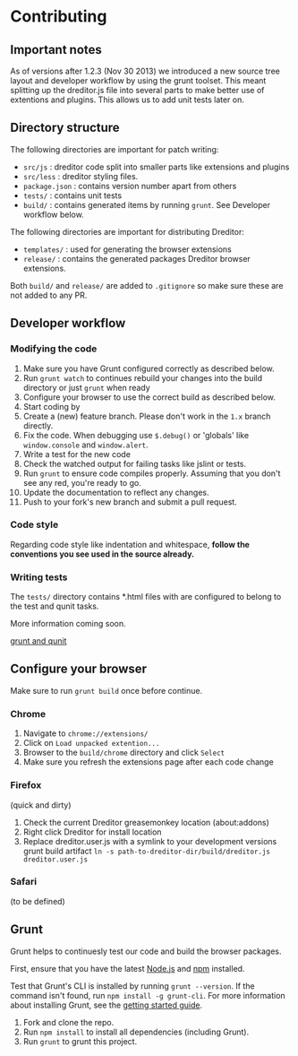 # Contributing

## Important notes

As of versions after 1.2.3 (Nov 30 2013) we introduced a new source tree layout and developer workflow by using the grunt toolset. This meant splitting up the dreditor.js file into several parts to make better use of extentions and plugins. This allows us to add unit tests later on.

## Directory structure

The following directories are important for patch writing:

- `src/js` : dreditor code split into smaller parts like extensions and plugins
- `src/less` : dreditor styling files.
- `package.json` : contains version number apart from others
- `tests/` : contains unit tests
- `build/` : contains generated items by running `grunt`. See Developer workflow below.

The following directories are important for distributing Dreditor:

- `templates/` : used for generating the browser extensions
- `release/` : contains the generated packages Dreditor browser extensions.

Both `build/` and `release/` are added to `.gitignore` so make sure these are not added to any PR.

## Developer workflow

### Modifying the code

1. Make sure you have Grunt configured correctly as described below.
1. Run `grunt watch` to continues rebuild your changes into the build directory or just `grunt` when ready
1. Configure your browser to use the correct build as described below.
1. Start coding by
  1. Create a (new) feature branch. Please don't work in the `1.x` branch directly.
  1. Fix the code. When debugging use `$.debug()` or 'globals' like `window.console` and `window.alert`.
  1. Write a test for the new code
  1. Check the watched output for failing tasks like jslint or tests.
1. Run `grunt` to ensure code compiles properly. Assuming that you don't see any red, you're ready to go.
1. Update the documentation to reflect any changes.
1. Push to your fork's new branch and submit a pull request.

### Code style

Regarding code style like indentation and whitespace, **follow the conventions you see used in the source already.**

### Writing tests

The `tests/` directory contains *.html files with are configured to belong to the test and qunit tasks.

More information coming soon.

[grunt and qunit](http://jordankasper.com/blog/2013/04/automated-javascript-tests-using-grunt-phantomjs-and-qunit/)

## Configure your browser

Make sure to run `grunt build` once before continue.

### Chrome

1. Navigate to `chrome://extensions/`
1. Click on `Load unpacked extention...`
1. Browser to the `build/chrome` directory and click `Select`
1. Make sure you refresh the extensions page after each code change

### Firefox

(quick and dirty)

1. Check the current Dreditor greasemonkey location (about:addons)
2. Right click Dreditor for install location
3. Replace dreditor.user.js with a symlink to your development versions grunt build artifact `ln -s path-to-dreditor-dir/build/dreditor.js dreditor.user.js`

### Safari

(to be defined)

## Grunt

Grunt helps to continuesly test our code and build the browser packages.

First, ensure that you have the latest [Node.js](http://nodejs.org/) and [npm](http://npmjs.org/) installed.

Test that Grunt's CLI is installed by running `grunt --version`.  If the command isn't found, run `npm install -g grunt-cli`.  For more information about installing Grunt, see the [getting started guide](http://gruntjs.com/getting-started).

1. Fork and clone the repo.
1. Run `npm install` to install all dependencies (including Grunt).
1. Run `grunt` to grunt this project.
